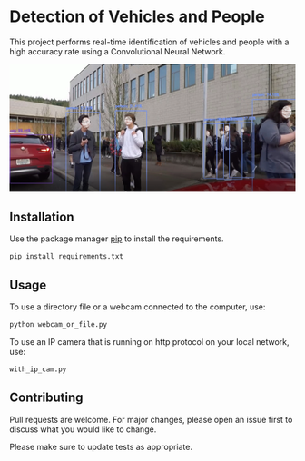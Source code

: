 # Detection of Vehicles and People


This project performs real-time identification of vehicles and people with a high accuracy rate using a Convolutional Neural Network.

<img src="https://github.com/rafaelscariot/detect-people-and-vehicles/blob/master/src/resources/result.png"/>

## Installation

Use the package manager [pip](https://pip.pypa.io/en/stable/) to install the requirements.

```bash
pip install requirements.txt
```

## Usage
To use a directory file or a webcam connected to the computer, use:
```python
python webcam_or_file.py
```
To use an IP camera that is running on http protocol on your local network, use:
```python
with_ip_cam.py
```

## Contributing
Pull requests are welcome. For major changes, please open an issue first to discuss what you would like to change.

Please make sure to update tests as appropriate.
